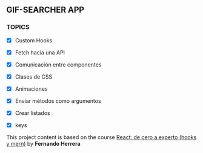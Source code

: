 ## GIF-SEARCHER APP

### TOPICS

- [x] Custom Hooks
- [x] Fetch hacia una API
- [x] Comunicación entre componentes
- [x] Clases de CSS
- [x] Animaciones
- [x] Enviar métodos como argumentos
- [x] Crear listados
- [x] keys



This project content is based on the course [React: de cero a experto (hooks y mern)](https://www.udemy.com/share/103dsUBksSdFlTQHQ=/) by **Fernando Herrera**
